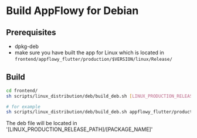 # Build AppFlowy for Debian

## Prerequisites

- dpkg-deb
- make sure you have built the app for Linux which is located in `frontend/appflowy_flutter/production/$VERSION/linux/Release/`

## Build

```bash
cd frontend/
sh scripts/linux_distribution/deb/build_deb.sh [LINUX_PRODUCTION_RELEASE_PATH] [VERSION] [PACKAGE_NAME]

# for example
sh scripts/linux_distribution/deb/build_deb.sh appflowy_flutter/product/0.2.9/linux/Release 0.2.9 AppFlowy_0.2.9.deb
```

The deb file will be located in '[LINUX_PRODUCTION_RELEASE_PATH]/[PACKAGE_NAME]'
